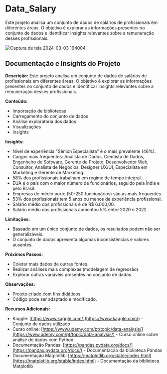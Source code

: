 # Data_Salary
Este projeto analisa um conjunto de dados de salários de profissionais em diferentes áreas. O objetivo é explorar as informações presentes no conjunto de dados e identificar insights relevantes sobre a remuneração desses profissionais.


![Captura de tela 2024-03-03 194004](https://github.com/JennPlothow/Data_Salary/assets/81450408/1d43121b-4c3b-48b9-bdb4-db573fe69230)





## Documentação e Insights do Projeto

**Descrição:** Este projeto analisa um conjunto de dados de salários de profissionais em diferentes áreas. O objetivo é explorar as informações presentes no conjunto de dados e identificar insights relevantes sobre a remuneração desses profissionais.

**Conteúdo:**

* Importação de bibliotecas
* Carregamento do conjunto de dados
* Análise exploratória dos dados
* Visualizações
* Insights

**Insights:**

* Nível de experiência "Sênior/Especialista" é o mais prevalente (46%).
* Cargos mais frequentes: Analista de Dados, Cientista de Dados, Engenheiro de Software, Gerente de Projeto, Desenvolvedor Web, Consultor, Analista de Negócios, Designer UX/UI, Especialista em Marketing e Gerente de Marketing.
* 58% dos profissionais trabalham em regime de tempo integral.
* EUA é o país com o maior número de funcionários, seguido pela Índia e pelo Brasil.
* Empresas de médio porte (50-250 funcionários) são as mais frequentes.
* 53% dos profissionais tem 5 anos ou menos de experiência profissional.
* Salário médio dos profissionais é de R$ 6.000,00.
* Salário médio dos profissionais aumentou 5% entre 2020 e 2022.

**Limitações:**

* Baseado em um único conjunto de dados, os resultados podem não ser generalizáveis.
* O conjunto de dados apresenta algumas inconsistências e valores ausentes.

**Próximos Passos:**

* Coletar mais dados de outras fontes.
* Realizar análises mais complexas (modelagem de regressão).
* Explorar outras variáveis presentes no conjunto de dados.

**Observações:**

* Projeto criado com fins didáticos.
* Código pode ser adaptado e modificado.

**Recursos Adicionais:**

* Kaggle: [https://www.kaggle.com/](https://www.kaggle.com/) - Conjunto de dados utilizado
* Curso online: [https://www.udemy.com/pt/topic/data-analysis/](https://www.udemy.com/pt/topic/data-analysis/) - Curso online sobre análise de dados com Python
* Documentação Pandas: [https://pandas.pydata.org/docs/](https://pandas.pydata.org/docs/) - Documentação da biblioteca Pandas
* Documentação Matplotlib: [https://matplotlib.org/stable/index.html](https://matplotlib.org/stable/index.html) - Documentação da biblioteca Matplotlib
